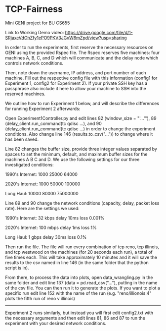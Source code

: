 # TCP-Fairness
Mini GENI project for BU CS655

Link to Working Demo video: https://drive.google.com/file/d/1-SRjaxcVdOhZfy1ePO9PKV3JGvW6mZpd/view?usp=sharing

In order to run the experiments, first reserve the necessary resources on GENI using the provided Rspec file. The Rspec reserves five machines: four machines A, B, C, and D which will communicate and the delay node which controls network conditions.

Then, note down the username, IP address, and port number of each machine. Fill out the respective config file with this information (config1 for Experiment 1, config2 for Experiment 2). If your private SSH key has a passphrase also include it here to allow your machine to SSH into the reserved machines.

We outline how to run Experiment 1 below, and will describe the differences for running Experiment 2 afterwards:

Open Experiment1Controller.py and edit lines 82 (window_size = "'...'"), 89 (delay_client.run_command(tc qdisc ...), and 90 (delay_client.run_command(tc qdisc ...) in order to change the experiment conditions. Also change line 146 (results.to_csv("...")) to change where it has been saved.

Line 82 changes the buffer size, provide three integer values separated by spaces to set the minimum, default, and maximum buffer sizes for the machines A B C and D. We use the following settings for our three investigated conditions:

1990's Internet: 1000 25000 64000

2020's Internet: 1000 50000 100000

Long Haul: 10000 80000 75000000

Line 89 and 90 change the network conditions (capacity, delay, packet loss rate). Here are the settings we used:

1990's Internet: 32 kbps delay 10ms loss 0.001%

2020's Internet: 100 mbps delay 1ms loss 1%

Long Haul: 1 gbps delay 30ms loss 0.1%

Then run the file. The file will run every combination of tcp reno, tcp illinois, and tcp westwood on the machines (for 20 seconds each run), a total of five times each. This will take approximately 10 minutes and it will save the results to the csv named in line 146 (in the same folder that the python script is in).

From there, to process the data into plots, open data_wrangling.py in the same folder and edit line 137 (data = pd.read_csv("..."), putting in the name of the csv file. You can then run it to generate the plots. If you want to plot a specific run edit line 152 with the name of the run (e.g. "reno/illionois:4" plots the fifth run of reno v illinois)

___

Experiment 2 runs similarly, but instead you will first edit config2.txt with the necessary arguments and then edit lines 81, 86 and 87 to run the experiment with your desired network conditions.

